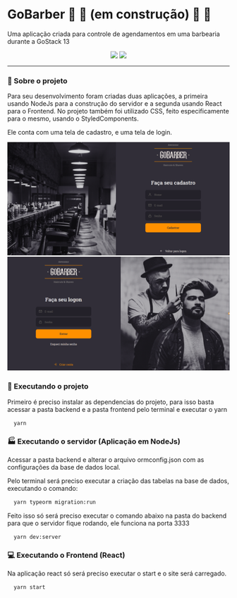 # GoBarber :construction: :construction: (em construção) :construction: :construction: 
Uma aplicação criada para controle de agendamentos em uma barbearia durante a GoStack 13 
<p align="center">
   <img src="https://github.com/carlosguttemberg/Pokedex/blob/master/img/node-js.png" width="500">
   <img src="https://github.com/carlosguttemberg/Pokedex/blob/master/img/react.png" width="500">
</p>

<hr>

### :scroll: Sobre o projeto

<p>Para seu desenvolvimento foram criadas duas aplicações, a primeira usando NodeJs para a construção do servidor e a segunda usando React para o Frontend. 
No projeto também foi utilizado CSS, feito especificamente para o mesmo, usando o StyledComponents.
</p>

<p>Ele conta com uma tela de cadastro, e uma tela de login.</p>

<p align="center">
   <img src="https://github.com/carlosguttemberg/GoBarber/blob/master/img/signUp.png">
   <img src="https://github.com/carlosguttemberg/GoBarber/blob/master/img/signIn.png">
</p>

### :rocket: Executando o projeto

<p>Primeiro é preciso instalar as dependencias do projeto, para isso basta acessar a pasta backend e a pasta frontend pelo terminal e executar o yarn</p>

```bash
  yarn
```

### :factory: Executando o servidor (Aplicação em NodeJs)
<p>Acessar a pasta backend e alterar o arquivo ormconfig.json com as configurações da base de dados local.</p>

<p>Pelo terminal será preciso executar a criação das tabelas na base de dados, executando o comando:</p>

```bash
  yarn typeorm migration:run
```

<p>Feito isso só será preciso executar o comando abaixo na pasta do backend para que o servidor fique rodando, ele funciona na porta 3333</p>

```bash
  yarn dev:server
```

### :computer: Executando o Frontend (React)

<p>Na aplicação react só será preciso executar o start e o site será carregado.</p>

```bash
  yarn start
```
